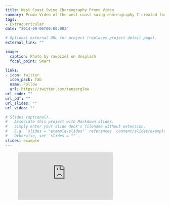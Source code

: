 ```yaml
---
title: West Coast Swing Choreography Promo Video
summary: Promo Video of the west coast swing choreography I created for a 2014 flashmob for all of Austin (I'm dancing in it).
tags:
- Extracurricular
date: "2014-09-06T00:00:00Z"

# Optional external URL for project (replaces project detail page).
external_link: ""

image:
  caption: Photo by rawpixel on Unsplash
  focal_point: Smart

links:
- icon: twitter
  icon_pack: fab
  name: Follow
  url: https://twitter.com/tensorglow
url_code: ""
url_pdf: ""
url_slides: ""
url_video: ""

# Slides (optional).
#   Associate this project with Markdown slides.
#   Simply enter your slide deck's filename without extension.
#   E.g. `slides = "example-slides"` references `content/slides/example-slides.md`.
#   Otherwise, set `slides = ""`.
slides: example
---
```



<!-- blank line -->
<figure class="video_container">
  <iframe src="https://www.facebook.com/davidabril/videos/10152685073667835/" frameborder="0" allowfullscreen="true"> </iframe>
</figure>
<!-- blank line -->